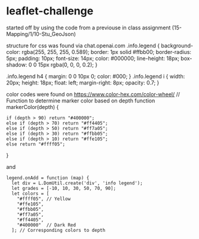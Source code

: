 # leaflet-challenge

started off by using the code from a previouse in class assignment (15-Mapping/1/10-Stu_GeoJson)

structure for css was found via chat.openai.com
.info.legend {
  background-color: rgba(255, 255, 255, 0.589);
  border: 1px solid #ffbb00;
  border-radius: 5px;
  padding: 10px;
  font-size: 14px;
  color: #000000;
  line-height: 18px;
  box-shadow: 0 0 15px rgba(0, 0, 0, 0.2);
}

.info.legend h4 {
  margin: 0 0 10px 0;
  color: #000;
}
.info.legend i {
  width: 20px; 
  height: 18px;
  float: left;
  margin-right: 8px;
  opacity: 0.7;
}

color codes were found on https://www.color-hex.com/color-wheel/
  // Function to determine marker color based on depth
  function markerColor(depth) {

    if (depth > 90) return "#400000";
    else if (depth > 70) return "#ff4405";
    else if (depth > 50) return "#ff7a05";
    else if (depth > 30) return "#ffbb05";
    else if (depth > 10) return "#ffe105";
    else return "#ffff05";
  }

and

    legend.onAdd = function (map) {
      let div = L.DomUtil.create('div', 'info legend');
      let grades = [-10, 10, 30, 50, 70, 90];
      let colors = [
        "#ffff05", // Yellow
        "#ffe105",
        "#ffbb05",
        "#ff7a05",
        "#ff4405",
        "#400000"  // Dark Red
      ]; // Corresponding colors to depth
  
